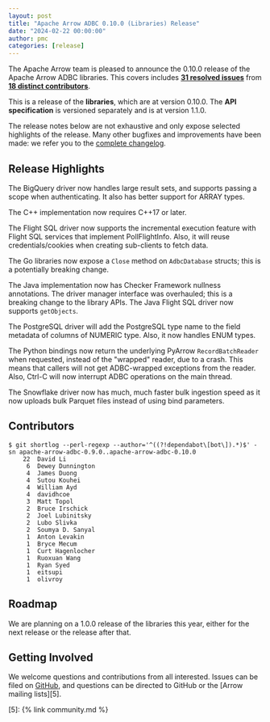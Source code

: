 ```yaml
---
layout: post
title: "Apache Arrow ADBC 0.10.0 (Libraries) Release"
date: "2024-02-22 00:00:00"
author: pmc
categories: [release]
---
```

<!--
{% comment %}
Licensed to the Apache Software Foundation (ASF) under one or more
contributor license agreements.  See the NOTICE file distributed with
this work for additional information regarding copyright ownership.
The ASF licenses this file to you under the Apache License, Version 2.0
(the "License"); you may not use this file except in compliance with
the License.  You may obtain a copy of the License at

http://www.apache.org/licenses/LICENSE-2.0

Unless required by applicable law or agreed to in writing, software
distributed under the License is distributed on an "AS IS" BASIS,
WITHOUT WARRANTIES OR CONDITIONS OF ANY KIND, either express or implied.
See the License for the specific language governing permissions and
limitations under the License.
{% endcomment %}
-->

The Apache Arrow team is pleased to announce the 0.10.0 release of
the Apache Arrow ADBC libraries. This covers includes [**31
resolved issues**][1] from [**18 distinct contributors**][2].

This is a release of the **libraries**, which are at version
0.10.0.  The **API specification** is versioned separately and is
at version 1.1.0.

The release notes below are not exhaustive and only expose selected
highlights of the release. Many other bugfixes and improvements have
been made: we refer you to the [complete changelog][3].

## Release Highlights

The BigQuery driver now handles large result sets, and supports passing a
scope when authenticating.  It also has better support for ARRAY types.

The C++ implementation now requires C++17 or later.

The Flight SQL driver now supports the incremental execution feature with
Flight SQL services that implement PollFlightInfo.  Also, it will reuse
credentials/cookies when creating sub-clients to fetch data.

The Go libraries now expose a `Close` method on `AdbcDatabase` structs; this
is a potentially breaking change.

The Java implementation now has Checker Framework nullness annotations.  The
driver manager interface was overhauled; this is a breaking change to the
library APIs.  The Java Flight SQL driver now supports `getObjects`.

The PostgreSQL driver will add the PostgreSQL type name to the field metadata
of columns of NUMERIC type.  Also, it now handles ENUM types.

The Python bindings now return the underlying PyArrow `RecordBatchReader` when
requested, instead of the "wrapped" reader, due to a crash.  This means that
callers will not get ADBC-wrapped exceptions from the reader.  Also, Ctrl-C
will now interrupt ADBC operations on the main thread.

The Snowflake driver now has much, much faster bulk ingestion speed as it now
uploads bulk Parquet files instead of using bind parameters.

## Contributors

```
$ git shortlog --perl-regexp --author='^((?!dependabot\[bot\]).*)$' -sn apache-arrow-adbc-0.9.0..apache-arrow-adbc-0.10.0
    22	David Li
     6	Dewey Dunnington
     4	James Duong
     4	Sutou Kouhei
     4	William Ayd
     4	davidhcoe
     3	Matt Topol
     2	Bruce Irschick
     2	Joel Lubinitsky
     2	Lubo Slivka
     2	Soumya D. Sanyal
     1	Anton Levakin
     1	Bryce Mecum
     1	Curt Hagenlocher
     1	Ruoxuan Wang
     1	Ryan Syed
     1	eitsupi
     1	olivroy
```

## Roadmap

We are planning on a 1.0.0 release of the libraries this year, either for the
next release or the release after that.

## Getting Involved

We welcome questions and contributions from all interested.  Issues
can be filed on [GitHub][4], and questions can be directed to GitHub
or the [Arrow mailing lists][5].

[1]: https://github.com/apache/arrow-adbc/milestone/14
[2]: #contributors
[3]: https://github.com/apache/arrow-adbc/blob/apache-arrow-adbc-0.10.0/CHANGELOG.md
[4]: https://github.com/apache/arrow-adbc/issues
[5]: {% link community.md %}
